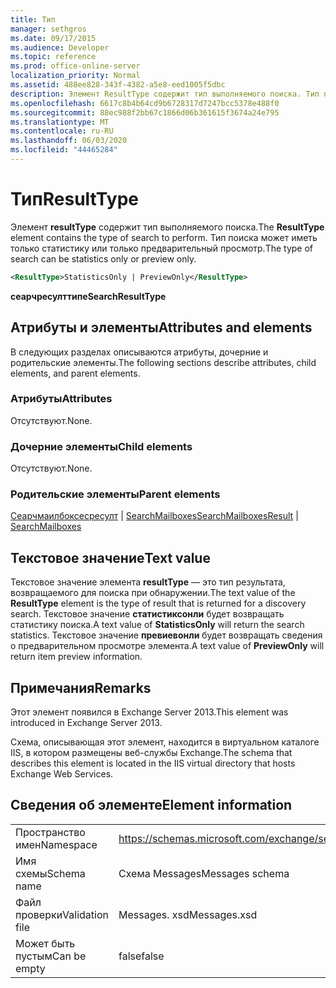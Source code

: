 ```yaml
---
title: Тип
manager: sethgros
ms.date: 09/17/2015
ms.audience: Developer
ms.topic: reference
ms.prod: office-online-server
localization_priority: Normal
ms.assetid: 488ee828-343f-4382-a5e8-eed1005f5dbc
description: Элемент ResultType содержит тип выполняемого поиска. Тип поиска может иметь только статистику или только предварительный просмотр.
ms.openlocfilehash: 6617c8b4b64cd9b6728317d7247bcc5378e488f0
ms.sourcegitcommit: 88ec988f2bb67c1866d06b361615f3674a24e795
ms.translationtype: MT
ms.contentlocale: ru-RU
ms.lasthandoff: 06/03/2020
ms.locfileid: "44465284"
---
```

# <a name="resulttype"></a><span data-ttu-id="41b28-104">Тип</span><span class="sxs-lookup"><span data-stu-id="41b28-104">ResultType</span></span>

<span data-ttu-id="41b28-105">Элемент **resultType** содержит тип выполняемого поиска.</span><span class="sxs-lookup"><span data-stu-id="41b28-105">The **ResultType** element contains the type of search to perform.</span></span> <span data-ttu-id="41b28-106">Тип поиска может иметь только статистику или только предварительный просмотр.</span><span class="sxs-lookup"><span data-stu-id="41b28-106">The type of search can be statistics only or preview only.</span></span> 
  
```XML
<ResultType>StatisticsOnly | PreviewOnly</ResultType>
```

 <span data-ttu-id="41b28-107">**сеарчресулттипе**</span><span class="sxs-lookup"><span data-stu-id="41b28-107">**SearchResultType**</span></span>
## <a name="attributes-and-elements"></a><span data-ttu-id="41b28-108">Атрибуты и элементы</span><span class="sxs-lookup"><span data-stu-id="41b28-108">Attributes and elements</span></span>

<span data-ttu-id="41b28-109">В следующих разделах описываются атрибуты, дочерние и родительские элементы.</span><span class="sxs-lookup"><span data-stu-id="41b28-109">The following sections describe attributes, child elements, and parent elements.</span></span>
  
### <a name="attributes"></a><span data-ttu-id="41b28-110">Атрибуты</span><span class="sxs-lookup"><span data-stu-id="41b28-110">Attributes</span></span>

<span data-ttu-id="41b28-111">Отсутствуют.</span><span class="sxs-lookup"><span data-stu-id="41b28-111">None.</span></span>
  
### <a name="child-elements"></a><span data-ttu-id="41b28-112">Дочерние элементы</span><span class="sxs-lookup"><span data-stu-id="41b28-112">Child elements</span></span>

<span data-ttu-id="41b28-113">Отсутствуют.</span><span class="sxs-lookup"><span data-stu-id="41b28-113">None.</span></span>
  
### <a name="parent-elements"></a><span data-ttu-id="41b28-114">Родительские элементы</span><span class="sxs-lookup"><span data-stu-id="41b28-114">Parent elements</span></span>

<span data-ttu-id="41b28-115">[Сеарчмаилбоксесресулт](searchmailboxesresult.md)  |  [SearchMailboxes](searchmailboxes.md)</span><span class="sxs-lookup"><span data-stu-id="41b28-115">[SearchMailboxesResult](searchmailboxesresult.md) | [SearchMailboxes](searchmailboxes.md)</span></span>
  
## <a name="text-value"></a><span data-ttu-id="41b28-116">Текстовое значение</span><span class="sxs-lookup"><span data-stu-id="41b28-116">Text value</span></span>

<span data-ttu-id="41b28-117">Текстовое значение элемента **resultType** — это тип результата, возвращаемого для поиска при обнаружении.</span><span class="sxs-lookup"><span data-stu-id="41b28-117">The text value of the **ResultType** element is the type of result that is returned for a discovery search.</span></span> <span data-ttu-id="41b28-118">Текстовое значение **статистиксонли** будет возвращать статистику поиска.</span><span class="sxs-lookup"><span data-stu-id="41b28-118">A text value of **StatisticsOnly** will return the search statistics.</span></span> <span data-ttu-id="41b28-119">Текстовое значение **превиевонли** будет возвращать сведения о предварительном просмотре элемента.</span><span class="sxs-lookup"><span data-stu-id="41b28-119">A text value of **PreviewOnly** will return item preview information.</span></span> 
  
## <a name="remarks"></a><span data-ttu-id="41b28-120">Примечания</span><span class="sxs-lookup"><span data-stu-id="41b28-120">Remarks</span></span>

<span data-ttu-id="41b28-121">Этот элемент появился в Exchange Server 2013.</span><span class="sxs-lookup"><span data-stu-id="41b28-121">This element was introduced in Exchange Server 2013.</span></span>
  
<span data-ttu-id="41b28-122">Схема, описывающая этот элемент, находится в виртуальном каталоге IIS, в котором размещены веб-службы Exchange.</span><span class="sxs-lookup"><span data-stu-id="41b28-122">The schema that describes this element is located in the IIS virtual directory that hosts Exchange Web Services.</span></span>
  
## <a name="element-information"></a><span data-ttu-id="41b28-123">Сведения об элементе</span><span class="sxs-lookup"><span data-stu-id="41b28-123">Element information</span></span>

|||
|:-----|:-----|
|<span data-ttu-id="41b28-124">Пространство имен</span><span class="sxs-lookup"><span data-stu-id="41b28-124">Namespace</span></span>  <br/> |https://schemas.microsoft.com/exchange/services/2006/messages  <br/> |
|<span data-ttu-id="41b28-125">Имя схемы</span><span class="sxs-lookup"><span data-stu-id="41b28-125">Schema name</span></span>  <br/> |<span data-ttu-id="41b28-126">Схема Messages</span><span class="sxs-lookup"><span data-stu-id="41b28-126">Messages schema</span></span>  <br/> |
|<span data-ttu-id="41b28-127">Файл проверки</span><span class="sxs-lookup"><span data-stu-id="41b28-127">Validation file</span></span>  <br/> |<span data-ttu-id="41b28-128">Messages. xsd</span><span class="sxs-lookup"><span data-stu-id="41b28-128">Messages.xsd</span></span>  <br/> |
|<span data-ttu-id="41b28-129">Может быть пустым</span><span class="sxs-lookup"><span data-stu-id="41b28-129">Can be empty</span></span>  <br/> |<span data-ttu-id="41b28-130">false</span><span class="sxs-lookup"><span data-stu-id="41b28-130">false</span></span>  <br/> |
   

